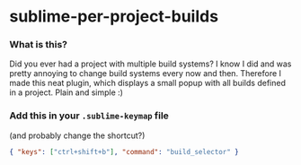 sublime-per-project-builds
==========================
### What is this?
Did you ever had a project with multiple build systems? I know I did and was pretty annoying to change build systems every now and then. Therefore I made this neat plugin, which displays a small popup with all builds defined in a project. Plain and simple :)

### Add this in your `.sublime-keymap` file
(and probably change the shortcut?)

```json
{ "keys": ["ctrl+shift+b"], "command": "build_selector" }
```
